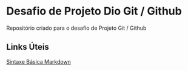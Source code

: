 # Desafio de Projeto Dio Git / Github
Repositório criado para o desafio de Projeto Git / Github

## Links Úteis
[Sintaxe Básica Markdown](https://www.markdownguide.org/basic-syntax/)
